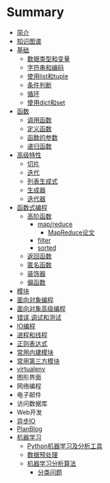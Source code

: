 # Summary

* [简介](README.md)
* [知识图谱](zhi-shi-tu-pu.md)
* [基础](Chapter_01.md)
  * [数据类型和变量](Article_01_01.md)
  * [字符串和编码](Article_01_02.md)
  * [使用list和tuple](Article_01_03.md)
  * [条件判断](Article_01_04.md)
  * [循环](Article_01_05.md)
  * [使用dict和set](Article_01_06.md)
* [函数](Chapter_02.md)
  * [调用函数](Article_02_01.md)
  * [定义函数](Article_02_02.md)
  * [函数的参数](Article_02_03.md)
  * [递归函数](Article_02_04.md)
* [高级特性](Chapter_03.md)
  * [切片](Chapter_03/qie-pian.md)
  * [迭代](Chapter_03/die-dai.md)
  * [列表生成式](Chapter_03/lie-biao-sheng-cheng-qi.md)
  * [生成器](Chapter_03/sheng-cheng-qi.md)
  * [迭代器](Chapter_03/die-dai-qi.md)
* [函数式编程](Chapter_04.md)
  * [高阶函数](Chapter_04/gao-jie-han-shu.md)
    * [map/reduce](Chapter_04/gao-jie-han-shu/mapreduce.md)
      * [MapReduce论文](Chapter_04/gao-jie-han-shu/mapreduce/mapreducelun-wen.md)
    * [filter](Chapter_04/gao-jie-han-shu/mapreduce/filter.md)
    * [sorted](Chapter_04/gao-jie-han-shu/sorted.md)
  * [返回函数](Chapter_04/fan-hui-han-shu.md)
  * [匿名函数](Chapter_04/ni-ming-han-shu.md)
  * [装饰器](Chapter_04/zhuang-shi-qi.md)
  * [偏函数](Chapter_04/pian-han-shu.md)
* [模块](mo-kuai.md)
* [面向对象编程](mian-xiang-dui-xiang-bian-cheng.md)
* [面向对象高级编程](mian-xiang-dui-xiang-gao-ji-bian-cheng.md)
* [错误,调试和测试](cuo-8bef2c-diao-shi-he-ce-shi.md)
* [IO编程](iobian-cheng.md)
* [进程和线程](jin-cheng-he-xian-cheng.md)
* [正则表达式](zheng-ze-biao-da-shi.md)
* [常用内建模块](chang-yong-nei-jian-mo-kuai.md)
* [常用第三方模块](chang-yong-di-san-fang-mo-kuai.md)
* [virtualenv](virtualenv.md)
* 图形界面
* 网络编程
* 电子邮件
* 访问数据库
* Web开发
* [异步IO](yi-bu-io.md)
* [PlanBlog](planblog.md)
* [机器学习](ji-qi-xue-xi.md)
  * [Python机器学习及分析工具](ji-qi-xue-xi/pythonji-qi-xue-xi-ji-fen-xi-gong-ju.md)
  * [数据预处理](ji-qi-xue-xi/shu-ju-yu-chu-li.md)
  * [机器学习分析算法](ji-qi-xue-xi/ji-qi-xue-xi-fen-xi-suan-fa.md)
    * [分类问题](ji-qi-xue-xi/ji-qi-xue-xi-fen-xi-suan-fa/fen-lei-wen-ti.md)


